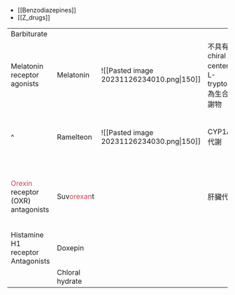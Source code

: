 - [[Benzodiazepines]]
- [[Z_drugs]]

|                                                                      |                                               |                                           |                                                      |                                                                    |     |
| -------------------------------------------------------------------- | --------------------------------------------- | ----------------------------------------- | ---------------------------------------------------- | ------------------------------------------------------------------ | --- |
| Barbiturate                                                          |                                               |                                           |                                                      |                                                                    |     |
| Melatonin receptor agonists                                          | Melatonin                                     | ![[Pasted image 20231126234010.png\|150]] | 不具有 chiral center，以 L-tryptophan 為生合成代謝物 |                                                                    |     |
| ^                                                                    | Ramelteon                                     | ![[Pasted image 20231126234030.png\|150]] | CYP1A2 代謝                                          | 泌乳激素(Prolactin)分泌增加、睪固酮(Testosterone)分泌下 降         |     |
| <span style="color:#d04255">Orexin</span> receptor (OXR) antagonists | Suv<span style="color:#d04255">orexan</span>t |                                           | 肝臟代謝                                             | 可增加快速動眼期和延長睡眠時間<br>減少入眠時間以及減少半夜醒來時間 |     |
| Histamine H1 receptor Antagonists                                    | Doxepin                                       |                                           |                                                      |                                                                    |     |
|                                                                      | Chloral hydrate                                              |                                           |                                                      |                                                                    |     |
